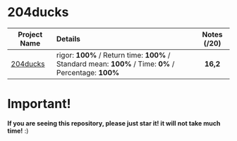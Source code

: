 # 204ducks

| Project Name    | Details                                                                                    | Notes (/20)  |
| --------------- |:------------------------------------------------------------------------------------------ | :-----------:|
| [204ducks](https://github.com/Paul-Marie/204ducks/blob/master/204ducks) | rigor: **100%** / Return time: **100%** / Standard mean: **100%** / Time: **0%** / Percentage: **100%** | **16,2**    |

# Important!
**If you are seeing this repository, please just star it! it will not take much time!** :)
